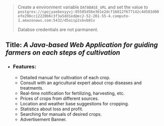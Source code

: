 >  Create a environment variable `DATABASE_URL` 
>  and set the value to `postgres://cpojyaebexyyvj:05585d56e361e2dcf16012f677142c4d503d00efe298cc12220b6c3f3a5dd1ed@ec2-52-201-55-4.compute-1.amazonaws.com:5432/d5oisp2sbvb81v`
> 
>  Databse credentials are not parmanent.
 
 
## Title: _A Java-based Web Application for guiding farmers on each steps of cultivation_
- ### Features:
  - Detailed manual for cultivation of each crop.
  - Consult with an agricultural expert about crop diseases and treatments.
  - Real-time notification for fertilizing, harvesting, etc.
  - Prices of crops from different sources.
  - Location and weather base suggestions for cropping.
  - Statistics about loss and profit.
  - Searching for manuals of desired crops.
  - Advertisement Banner. 
